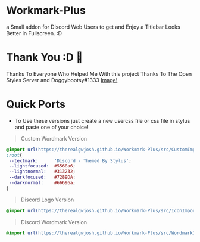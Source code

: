 # Workmark-Plus
a Small addon for Discord Web Users to get and Enjoy a Titlebar Looks Better in Fullscreen. :D
# Thank You :D 🎉
Thanks To Everyone Who Helped Me With this project
Thanks To The Open Styles Server and Doggybootsy#1333
[Image!](https://raw.githubusercontent.com/TheRealGWJosh/Workmark-Plus/main/assets/c2.png)
# Quick Ports
- To Use these versions just create a new usercss file or css file in stylus and paste one of your choice! 
> Custom Wordmark Version
```css
@import url(https://therealgwjosh.github.io/Workmark-Plus/src/CustomImport.css);
:root{
 --textmark:      'Discord - Themed By Stylus';
 --lightfocused:  #5568a6;
 --lightnormal:   #313232;
 --darkfocused:   #7289DA;
 --darknormal:    #66696a;
}
```
> Discord Logo Version
```css
@import url(https://therealgwjosh.github.io/Workmark-Plus/src/IconImport.css);
```
> Discord Wordmark Version
```css
@import url(https://therealgwjosh.github.io/Workmark-Plus/src/WordmarkImport.css);
```
